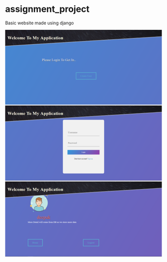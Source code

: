 # assignment_project
Basic website made using django

![Home Page](assignment_project/img/home.PNG)
![Home Page](assignment_project/img/login.PNG)
![Home Page](assignment_project/img/user_detail.PNG)

